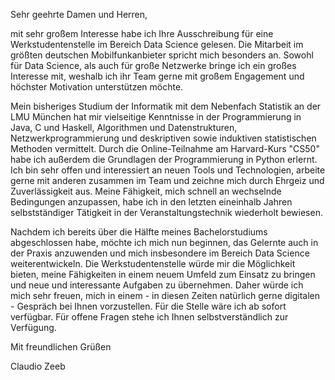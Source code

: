 Sehr geehrte Damen und Herren, 

mit sehr großem Interesse habe ich Ihre Ausschreibung für eine Werkstudentenstelle im Bereich Data Science gelesen. Die Mitarbeit im größten deutschen Mobilfunkanbieter spricht mich besonders an. Sowohl für Data Science, als auch für große Netzwerke bringe ich ein großes Interesse mit, weshalb ich ihr Team gerne mit großem Engagement und höchster Motivation unterstützen möchte. 

Mein bisheriges Studium der Informatik mit dem Nebenfach Statistik an der LMU München hat mir vielseitige Kenntnisse in der Programmierung in Java, C und Haskell, Algorithmen und Datenstrukturen, Netzwerkprogrammierung und deskriptiven sowie induktiven statistischen Methoden vermittelt. Durch die Online-Teilnahme am Harvard-Kurs "CS50" habe ich außerdem die Grundlagen der Programmierung in Python erlernt. Ich bin sehr offen und interessiert an neuen Tools und Technologien, arbeite gerne mit anderen zusammen im Team und zeichne mich durch Ehrgeiz und Zuverlässigkeit aus. Meine Fähigkeit, mich schnell an wechselnde Bedingungen anzupassen, habe ich in den letzten eineinhalb Jahren selbstständiger Tätigkeit in der Veranstaltungstechnik wiederholt bewiesen. 

Nachdem ich bereits über die Hälfte meines Bachelorstudiums abgeschlossen habe, möchte ich mich nun beginnen, das Gelernte auch in der Praxis anzuwenden und mich insbesondere im Bereich Data Science weiterentwickeln. Die Werkstudentenstelle würde mir die Möglichkeit bieten, meine Fähigkeiten in einem neuem Umfeld zum Einsatz zu bringen und neue und interessante Aufgaben zu übernehmen. Daher würde ich mich sehr freuen, mich in einem - in diesen Zeiten natürlich gerne digitalen - Gespräch bei Ihnen vorzustellen. Für die Stelle wäre ich ab sofort verfügbar. Für offene Fragen stehe ich Ihnen selbstverständlich zur Verfügung. 

Mit freundlichen Grüßen

Claudio Zeeb